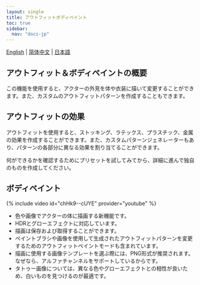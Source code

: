 ```yaml
---
layout: single
title: アウトフィットボディペイント
toc: true
sidebar:
  nav: "docs-jp"
---
```

[English](/dancexr/features/outfit_body_paint) | [简体中文](/zh/dancexr/features/outfit_body_paint) | [日本語](/jp/dancexr/features/outfit_body_paint)


## アウトフィット＆ボディペイントの概要
この機能を使用すると、アクターの外見を体や衣装に描いて変更することができます。また、カスタムのアウトフィットパターンを作成することもできます。

## アウトフィットの効果
アウトフィットを使用すると、ストッキング、ラテックス、プラスチック、金属の効果を作成することができます。また、カスタムパターンジェネレーターもあり、パターンの各部分に異なる効果を割り当てることができます。

何ができるかを確認するためにプリセットを試してみてから、詳細に進んで独自のものを作成してください。

## ボディペイント
{% include video id="chHk9--cUYE" provider="youtube" %}
* 色や画像でアクターの体に描画する新機能です。
* HDRとグローエフェクトに対応しています。
* 描画は保存および取得することができます。
* ペイントブラシや画像を使用して生成されたアウトフィットパターンを変更するためのアウトフィットペイントモードも含まれています。
* 描画に使用する画像テンプレートを選ぶ際には、PNG形式が推奨されます。なぜなら、アルファチャンネルをサポートしているからです。
* タトゥー画像については、異なる色やグローエフェクトとの相性が良いため、白いものを見つけるのが最適です。